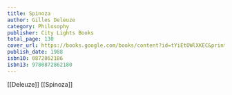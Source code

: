 ```yaml
---
title: Spinoza
author: Gilles Deleuze
category: Philosophy
publisher: City Lights Books
total_page: 130
cover_url: https://books.google.com/books/content?id=tYiEtOWlXKEC&printsec=frontcover&img=1&zoom=1&edge=curl&source=gbs_api
publish_date: 1988
isbn10: 0872862186
isbn13: 9780872862180
---
```


[[Deleuze]]
[[Spinoza]]
